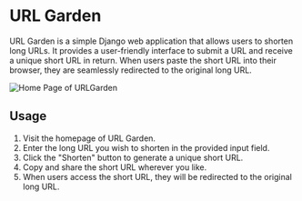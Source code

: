 # URL Garden

URL Garden is a simple Django web application that allows users to shorten long URLs. It provides a user-friendly interface to submit a URL and receive a unique short URL in return. When users paste the short URL into their browser, they are seamlessly redirected to the original long URL.

![Home Page of URLGarden](https://github.com/manish-bhusal/url-garden/assets/84217955/2880ba68-c7f1-4d51-bac1-4ed3483e8ab2)


## Usage

1. Visit the homepage of URL Garden.
2. Enter the long URL you wish to shorten in the provided input field.
3. Click the "Shorten" button to generate a unique short URL.
4. Copy and share the short URL wherever you like.
5. When users access the short URL, they will be redirected to the original long URL.
